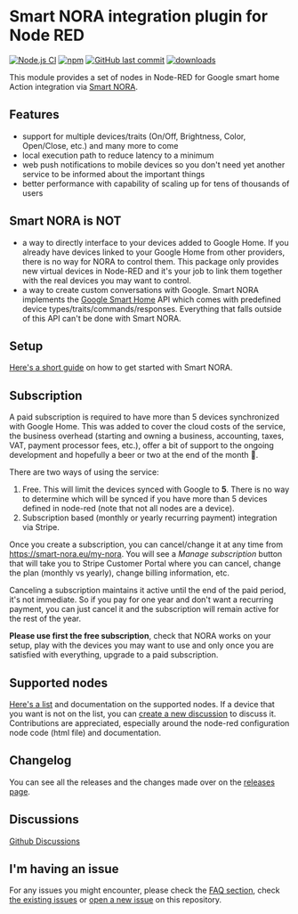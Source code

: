 Smart NORA integration plugin for Node RED
=====================

[![Node.js CI](https://github.com/andrei-tatar/node-red-contrib-smartnora/actions/workflows/node.js.yml/badge.svg)](https://github.com/andrei-tatar/node-red-contrib-smartnora/actions/workflows/node.js.yml)
[![npm](https://img.shields.io/npm/v/node-red-contrib-smartnora.svg?logo=npm)](https://www.npmjs.com/package/node-red-contrib-smartnora)
[![GitHub last commit](https://img.shields.io/github/last-commit/andrei-tatar/node-red-contrib-smartnora)](https://github.com/andrei-tatar/node-red-contrib-smartnora/commits/master)
[![downloads](https://img.shields.io/npm/dm/node-red-contrib-smartnora.svg)](https://www.npmjs.com/package/node-red-contrib-smartnora)

This module provides a set of nodes in Node-RED for Google smart home Action integration via [Smart NORA](https://smart-nora.eu/).

## Features
- support for multiple devices/traits (On/Off, Brightness, Color, Open/Close, etc.) and many more to come
- local execution path to reduce latency to a minimum
- web push notifications to mobile devices so you don't need yet another service to be informed about the important things
- better performance with capability of scaling up for tens of thousands of users

## Smart NORA is NOT
- a way to directly interface to your devices added to Google Home. If you already have devices linked to your Google Home from other providers, there is no way for NORA to control them. This package only provides new virtual devices in Node-RED and it's your job to link them together with the real devices you may want to control.
- a way to create custom conversations with Google. Smart NORA implements the [Google Smart Home](https://developers.google.com/assistant/smarthome/overview) API which comes with predefined device types/traits/commands/responses. Everything that falls outside of this API can't be done with Smart NORA.

## Setup

[Here's a short guide](./doc/setup/README.md) on how to get started with Smart NORA.

## Subscription

A paid subscription is required to have more than 5 devices synchronized with Google Home. This was added to cover the cloud costs of the service, the business overhead (starting and owning a business, accounting, taxes, VAT, payment processor fees, etc.), offer a bit of support to the ongoing development and hopefully a beer or two at the end of the month 🍻.

There are two ways of using the service:
1. Free. This will limit the devices synced with Google to **5**. There is no way to determine which will be synced if you have more than 5 devices defined in node-red (note that not all nodes are a device).
2. Subscription based (monthly or yearly recurring payment) integration via Stripe. 

Once you create a subscription, you can cancel/change it at any time from https://smart-nora.eu/my-nora. You will see a *Manage subscription* button that will take you to Stripe Customer Portal where you can cancel, change the plan (monthly vs yearly), change billing information, etc.

Canceling a subscription maintains it active until the end of the paid period, it's not immediate. So if you pay for one year and don't want a recurring payment, you can just cancel it and the subscription will remain active for the rest of the year. 

**Please use first the free subscription**, check that NORA works on your setup, play with the devices you may want to use and only once you are satisfied with everything, upgrade to a paid subscription. 

## Supported nodes

[Here's a list](./doc/nodes) and documentation on the supported nodes. 
If a device that you want is not on the list, you can [create a new discussion](https://github.com/andrei-tatar/node-red-contrib-smartnora/discussions/new) to discuss it. Contributions are appreciated, especially around the node-red configuration node code (html file) and documentation.

## Changelog

You can see all the releases and the changes made over on the [releases page](https://github.com/andrei-tatar/node-red-contrib-smartnora/releases).

## Discussions

[Github Discussions](https://github.com/andrei-tatar/node-red-contrib-smartnora/discussions)

## I'm having an issue

For any issues you might encounter, please check the [FAQ section](./doc/faq/README.md), check [the existing issues](https://github.com/andrei-tatar/node-red-contrib-smartnora/issues) or [open a new issue](https://github.com/andrei-tatar/node-red-contrib-smartnora/issues/new/choose) on this repository.
